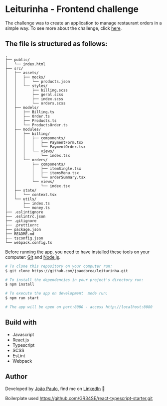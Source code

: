 # Leiturinha - Frontend challenge
The challenge was to create an application to manage restaurant orders in a simple way. To see more about the challenge, click [here](https://github.com/joaodorea/leiturinha/blob/main/README_TEST.md).

## The file is structured as follows:

```text
.
├── public/
│   └── index.html
├── src/
│   ├── assets/
│   │   ├── mocks/
│   │   │   └── products.json
│   │   └── styles/
│   │       ├── billing.scss
│   │       ├── geral.scss
│   │       ├── index.scss
│   │       └── orders.scss
│   ├── models/
│   │   ├── Billing.ts
│   │   ├── Order.ts
│   │   ├── Products.ts
│   │   └── ProductsOrder.ts
│   ├── modules/
│   │   ├── billing/
│   │   │   ├── components/
│   │   │   │   ├── PaymentForm.tsx
│   │   │   │   └── PaymentOrder.tsx
│   │   │   └── views/
│   │   │       └── index.tsx
│   │   └── orders/
│   │       ├── components/
│   │       │   ├── itemSingle.tsx
│   │       │   ├── itemsMenu.tsx
│   │       │   └── orderSummary.tsx
│   │       └── views/
│   │           └── index.tsx
│   ├── state/
│   │   └── context.tsx
│   └── utils/
│       ├── index.ts
│       └── money.ts
├── .eslintignore
├── .eslintrc.json
├── .gitignore
├── .prettierrc
├── package.json
├── README.md
├── tsconfig.json
└── webpack.config.ts
```

Before running the app, you need to have installed these tools on your computer: [Git](https://git-scm.com) and [Node.js](https://nodejs.org/en/).

```bash
# To clone this repository on your computer run:
$ git clone https://github.com/joaodorea/leiturinha.git

# To install the dependencies in your project's directory run:
$ npm install

# To execute the app on development  mode run:
$ npm run start

# The app will be open on port:8080 - access http://localhost:8080
```

## Build with
- Javascript
- React.js
- Typescript
- SCSS
- EsLint
- Webpack

## Author 
Developed by [João Paulo](https://github.com/joaodorea), find me on [LinkedIn](https://www.linkedin.com/in/joaodorea/) 👋

Boilerplate used
https://github.com/GR34SE/react-typescript-starter.git